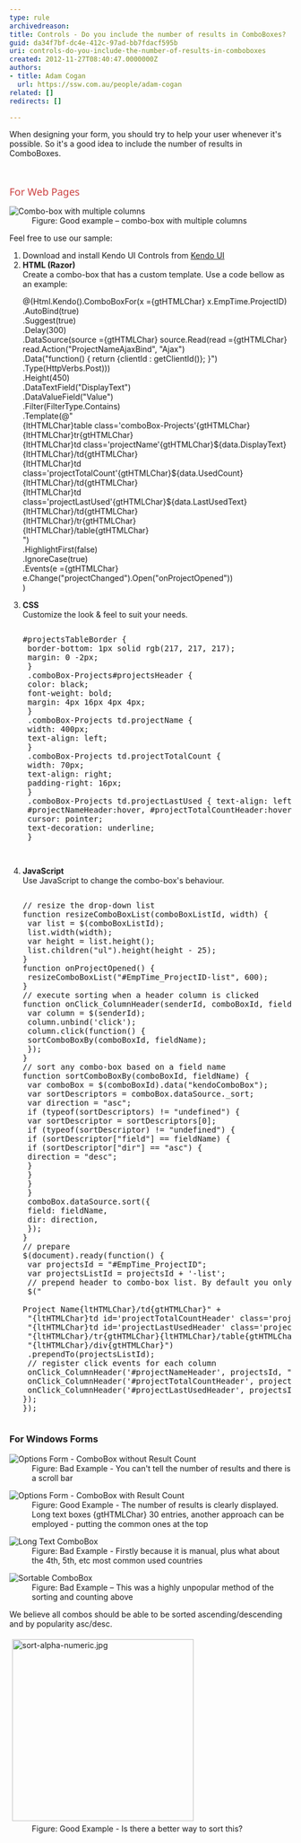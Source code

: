 ```yaml
---
type: rule
archivedreason: 
title: Controls - Do you include the number of results in ComboBoxes?
guid: da34f7bf-dc4e-412c-97ad-bb7fdacf595b
uri: controls-do-you-include-the-number-of-results-in-comboboxes
created: 2012-11-27T08:40:47.0000000Z
authors:
- title: Adam Cogan
  url: https://ssw.com.au/people/adam-cogan
related: []
redirects: []

---
```



<p>When designing your form, you should try to help your user whenever it's possible. So it's a good idea to include the number of results in ComboBoxes.<br></p>
<br><excerpt class='endintro'></excerpt><br>
​<span style="color&#58;#cc4141;font-family&#58;&quot;segoe ui&quot;, &quot;trebuchet ms&quot;, tahoma, arial, verdana, sans-serif;font-size&#58;18px;">For Web Pages</span> <dl class="goodImage"><dt> <img alt="Combo-box with multiple columns" src="/PublishingImages/combo-box-multiple-col.jpg" /> </dt><dd>Figure&#58; Good example – combo-box with multiple columns</dd></dl> Feel free to use our sample&#58;<ol><li>Download and install Kendo UI Controls from <a href="http&#58;//www.kendoui.com/" target="_blank">Kendo UI</a></li><li> 
      <strong>HTML (Razor)</strong><br>Create a combo-box that has a custom template. Use a code bellow as an example&#58;<div><p class="ssw15-rteElement-CodeArea">@(Html.Kendo().ComboBoxFor(x ={gtHTMLChar} x.EmpTime.ProjectID)<br>.AutoBind(true)<br>.Suggest(true)<br>.Delay(300)<br>.DataSource(source ={gtHTMLChar} source.Read(read ={gtHTMLChar} read.Action(&quot;ProjectNameAjaxBind&quot;, &quot;Ajax&quot;)<br>.Data(&quot;function() &#123; return &#123;clientId &#58; getClientId()&#125;; &#125;&quot;)<br>.Type(HttpVerbs.Post)))<br>.Height(450)<br>.DataTextField(&quot;DisplayText&quot;)<br>.DataValueField(&quot;Value&quot;)<br>.Filter(FilterType.Contains)<br>.Template(@&quot;<br>{ltHTMLChar}table class='comboBox-Projects'{gtHTMLChar}<br>{ltHTMLChar}tr{gtHTMLChar}<br>{ltHTMLChar}td class='projectName'{gtHTMLChar}$&#123;data.DisplayText&#125;{ltHTMLChar}/td{gtHTMLChar}<br>{ltHTMLChar}td class='projectTotalCount'{gtHTMLChar}$&#123;data.UsedCount&#125;{ltHTMLChar}/td{gtHTMLChar}<br>{ltHTMLChar}td class='projectLastUsed'{gtHTMLChar}$&#123;data.LastUsedText&#125;{ltHTMLChar}/td{gtHTMLChar}<br>{ltHTMLChar}/tr{gtHTMLChar}<br>{ltHTMLChar}/table{gtHTMLChar}<br>&quot;)<br>.HighlightFirst(false)<br>.IgnoreCase(true)<br>.Events(e ={gtHTMLChar} e.Change(&quot;projectChanged&quot;).Open(&quot;onProjectOpened&quot;))<br>)</p> <p></p></div></li><li> 
      <strong>CSS</strong><br>Customize the look &amp; feel to suit your needs.<div><pre><p class="ssw15-rteElement-CodeArea">#projectsTableBorder &#123;<br> border-bottom&#58; 1px solid rgb(217, 217, 217);​​​<br> margin&#58; 0 -2px;<br> &#125;<br> .comboBox-Projects#projectsHeader &#123;<br> color&#58; black;<br> font-weight&#58; bold;<br> margin&#58; 4px 16px 4px 4px;<br> &#125;<br> .comboBox-Projects td.projectName &#123;<br> width&#58; 400px;<br> text-align&#58; left;<br> &#125;<br> .comboBox-Projects td.projectTotalCount &#123;<br> width&#58; 70px;<br> text-align&#58; right;<br> padding-right&#58; 16px;<br> &#125;<br> .comboBox-Projects td.projectLastUsed &#123; text-align&#58; left; &#125;<br> #projectNameHeader&#58;hover, #projectTotalCountHeader&#58;hover, #projectLastUsedHeader&#58;hover &#123;<br> cursor&#58; pointer;<br> text-decoration&#58; underline;<br> &#125;</p>​
</pre></div></li><li> 
      <strong>JavaScript</strong><br>Use JavaScript to change the combo-box's behaviour.<div><pre><div id="projectsTableBorder" class="comboBox-Projects"><p class="ssw15-rteElement-CodeArea">// resize the drop-down list<br>function resizeComboBoxList(comboBoxListId, width) &#123;<br> var list = $(comboBoxListId);<br> list.width(width);<br> var height = list.height();<br> list.children(&quot;ul&quot;).height(height - 25);<br>&#125;<br>function onProjectOpened() &#123;<br> resizeComboBoxList(&quot;#EmpTime_ProjectID-list&quot;, 600);<br>&#125;<br>// execute sorting when a header column is clicked<br>function onClick_ColumnHeader(senderId, comboBoxId, fieldName) &#123;<br> var column = $(senderId);<br> column.unbind('click');<br> column.click(function() &#123;<br> sortComboBoxBy(comboBoxId, fieldName);<br> &#125;);<br>&#125;<br>// sort any combo-box based on a field name<br>function sortComboBoxBy(comboBoxId, fieldName) &#123;<br> var comboBox = $(comboBoxId).data(&quot;kendoComboBox&quot;);<br> var sortDescriptors = comboBox.dataSource._sort;<br> var direction = &quot;asc&quot;;<br> if (typeof(sortDescriptors) != &quot;undefined&quot;) &#123;<br> var sortDescriptor = sortDescriptors[0];<br> if (typeof(sortDescriptor) != &quot;undefined&quot;) &#123;<br> if (sortDescriptor[&quot;field&quot;] == fieldName) &#123;<br> if (sortDescriptor[&quot;dir&quot;] == &quot;asc&quot;) &#123;<br> direction = &quot;desc&quot;;<br> &#125;<br> &#125;<br> &#125;<br> &#125;<br> comboBox.dataSource.sort(&#123;<br> field&#58; fieldName,<br> dir&#58; direction,<br> &#125;);<br>&#125;<br>// prepare <br>$(document).ready(function() &#123;<br> var projectsId = &quot;#EmpTime_ProjectID&quot;;<br> var projectsListId = projectsId + '-list';<br> // prepend header to combo-box list. By default you only get {ltHTMLChar}ul{gtHTMLChar}<br> $(&quot;<br> <br>Project Name{ltHTMLChar}/td{gtHTMLChar}&quot; +<br> &quot;{ltHTMLChar}td id='projectTotalCountHeader' class='projectTotalCount'{gtHTMLChar}Used{ltHTMLChar}/td{gtHTMLChar}&quot; +<br> &quot;{ltHTMLChar}td id='projectLastUsedHeader' class='projectLastUsed'{gtHTMLChar}Last Used{ltHTMLChar}/td{gtHTMLChar}&quot; +<br> &quot;{ltHTMLChar}/tr{gtHTMLChar}{ltHTMLChar}/table{gtHTMLChar}&quot; +<br> &quot;{ltHTMLChar}/div{gtHTMLChar}&quot;)<br> .prependTo(projectsListId);<br> // register click events for each column<br> onClick_ColumnHeader('#projectNameHeader', projectsId, &quot;DisplayText&quot;);<br> onClick_ColumnHeader('#projectTotalCountHeader', projectsId, &quot;UsedCount&quot;);<br> onClick_ColumnHeader('#projectLastUsedHeader', projectsId, &quot;LastUsedValue&quot;);<br>&#125;);<br>&#125;);​<br></p></div></pre></div></li></ol><h3>For Windows Forms</h3><dl class="badImage"><dt> <img alt="Options Form - ComboBox without Result Count" src="http&#58;//www.ssw.com.au/ssw/Standards/Rules/Images/ComboWF-1.jpg" /> </dt><dd>Figure&#58; Bad Example - You can't tell the number of results and there is a scroll bar</dd></dl><dl class="goodImage"><dt> <img alt="Options Form - ComboBox with Result Count" src="http&#58;//www.ssw.com.au/ssw/Standards/Rules/Images/ComboWF-2.jpg" /> </dt><dd>Figure&#58; Good Example - The number of results is clearly displayed. Long text boxes {gtHTMLChar} 30 entries, another approach can be employed - putting the common ones at the top</dd></dl><dl class="badImage"><dt> <img alt="Long Text ComboBox" src="http&#58;//www.ssw.com.au/ssw/Standards/Rules/Images/Rule38LongTextCombobox.jpg" /> </dt><dd>Figure&#58; Bad Example - Firstly because it is manual, plus what about the 4th, 5th, etc most common used countries</dd></dl><dl class="badImage"><dt> <img alt="Sortable ComboBox" src="http&#58;//www.ssw.com.au/ssw/Standards/Rules/Images/rule38SortableCombobox.jpg" /> </dt><dd>Figure&#58; Bad Example – This was a highly unpopular method of the sorting and counting above</dd></dl><div>We believe all combos should be able to be sorted ascending/descending and by popularity asc/desc.<br>
   <dl class="goodImage"><dt> <img alt="sort-alpha-numeric.jpg" src="/PublishingImages/sort-alpha-numeric.jpg" style="margin&#58;5px;width&#58;324px;" /> </dt><dd>Figure&#58; Good Example - Is there a better way to sort this?</dd></dl></div>


